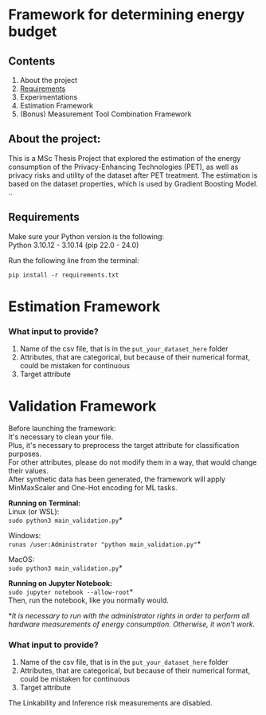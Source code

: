 # Framework for determining energy budget


## Contents
<!-- For instructions, [press here!](#instructions) -->

1. About the project
2. [Requirements](#requirements) 
3. Experimentations
4. Estimation Framework
5. (Bonus) Measurement Tool Combination Framework
## About the project:
This is a MSc Thesis Project that explored the estimation of the energy consumption of the Privacy-Enhancing Technologies (PET), as well as privacy risks and utility of the dataset after PET treatment. The estimation is based on the dataset properties, which is used by Gradient Boosting Model. 
..


## Requirements <a name="requirements"></a>
Make sure your Python version is the following:<br>
Python 3.10.12 -  3.10.14 (pip 22.0 - 24.0)<br>

Run the following line from the terminal:<br>

`pip install -r requirements.txt`<br>


# Estimation Framework
### What input to provide?
1. Name of the csv file, that is in the `put_your_dataset_here` folder <br>
2. Attributes, that are categorical, but because of their numerical format, could be mistaken for continuous<br>
3. Target attribute <br>









# Validation Framework
Before launching the framework:<br>
It's necessary to clean your file.<br>
Plus, it's necessary to preprocess the target attribute for classification purposes.<br>
For other attributes, please do not modify them in a way, that would change their values. <br>
After synthetic data has been generated, the framework will apply MinMaxScaler and One-Hot encoding for ML tasks.<br>

<strong>Running on Terminal:</strong><br>
Linux (or WSL):<br>
`sudo python3 main_validation.py`*<br>

Windows:<br>
`runas /user:Administrator "python main_validation.py"`*<br>

MacOS:<br>
`sudo python3 main_validation.py`*<br>

<strong>Running on Jupyter Notebook:</strong><br>
`sudo jupyter notebook --allow-root`*<br>
Then, run the notebook, like you normally would.<br>

*<em>It is necessary to run with the administrator rights in order to perform all hardware measurements of energy consumption. Otherwise, it won't work.</em>

### What input to provide?
1. Name of the csv file, that is in the `put_your_dataset_here` folder <br>
2. Attributes, that are categorical, but because of their numerical format, could be mistaken for continuous<br>
3. Target attribute<br>

The Linkability and Inference risk measurements are disabled.


